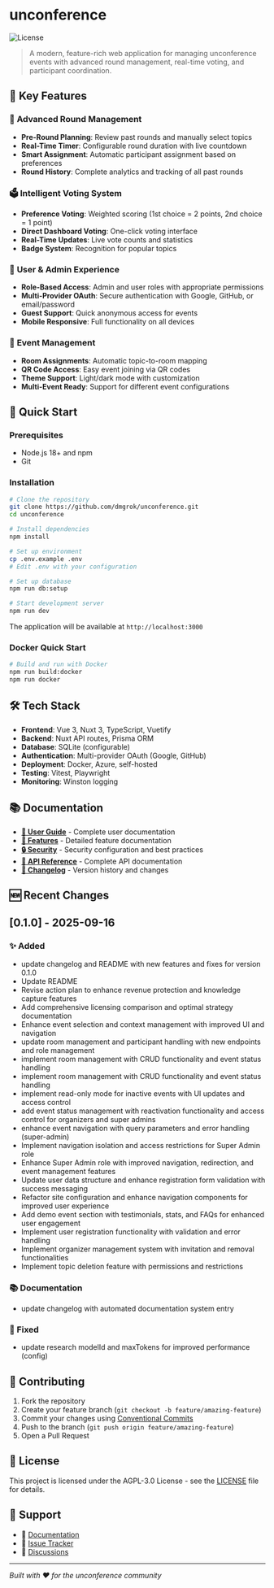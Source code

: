 # unconference

![License](https://img.shields.io/badge/license-AGPL-3.0-green.svg)

> A modern, feature-rich web application for managing unconference events with advanced round management, real-time voting, and participant coordination.

## 🌟 Key Features

### 🎯 **Advanced Round Management**
- **Pre-Round Planning**: Review past rounds and manually select topics
- **Real-Time Timer**: Configurable round duration with live countdown
- **Smart Assignment**: Automatic participant assignment based on preferences
- **Round History**: Complete analytics and tracking of all past rounds

### 🗳️ **Intelligent Voting System**
- **Preference Voting**: Weighted scoring (1st choice = 2 points, 2nd choice = 1 point)
- **Direct Dashboard Voting**: One-click voting interface
- **Real-Time Updates**: Live vote counts and statistics
- **Badge System**: Recognition for popular topics

### 👥 **User & Admin Experience**
- **Role-Based Access**: Admin and user roles with appropriate permissions
- **Multi-Provider OAuth**: Secure authentication with Google, GitHub, or email/password
- **Guest Support**: Quick anonymous access for events
- **Mobile Responsive**: Full functionality on all devices

### 🏢 **Event Management**
- **Room Assignments**: Automatic topic-to-room mapping
- **QR Code Access**: Easy event joining via QR codes
- **Theme Support**: Light/dark mode with customization
- **Multi-Event Ready**: Support for different event configurations

## 🚀 Quick Start

### Prerequisites
- Node.js 18+ and npm
- Git

### Installation
```bash
# Clone the repository
git clone https://github.com/dmgrok/unconference.git
cd unconference

# Install dependencies
npm install

# Set up environment
cp .env.example .env
# Edit .env with your configuration

# Set up database
npm run db:setup

# Start development server
npm run dev
```

The application will be available at `http://localhost:3000`

### Docker Quick Start
```bash
# Build and run with Docker
npm run build:docker
npm run docker
```

## 🛠️ Tech Stack

- **Frontend**: Vue 3, Nuxt 3, TypeScript, Vuetify
- **Backend**: Nuxt API routes, Prisma ORM
- **Database**: SQLite (configurable)
- **Authentication**: Multi-provider OAuth (Google, GitHub)
- **Deployment**: Docker, Azure, self-hosted
- **Testing**: Vitest, Playwright
- **Monitoring**: Winston logging

## 📚 Documentation

- **[📖 User Guide](docs/guides/README.md)** - Complete user documentation
- **[🎯 Features](docs/features/README.md)** - Detailed feature documentation
- **[🔒 Security](docs/security/README.md)** - Security configuration and best practices
- **[📡 API Reference](docs/api-documentation.md)** - Complete API documentation
- **[📝 Changelog](docs/CHANGELOG.md)** - Version history and changes

## 🆕 Recent Changes

## [0.1.0] - 2025-09-16

### ✨ Added
- update changelog and README with new features and fixes for version 0.1.0
- Update README
- Revise action plan to enhance revenue protection and knowledge capture features
- Add comprehensive licensing comparison and optimal strategy documentation
- Enhance event selection and context management with improved UI and navigation
- update room management and participant handling with new endpoints and role management
- implement room management with CRUD functionality and event status handling
- implement room management with CRUD functionality and event status handling
- implement read-only mode for inactive events with UI updates and access control
- add event status management with reactivation functionality and access control for organizers and super admins
- enhance event navigation with query parameters and error handling (super-admin)
- Implement navigation isolation and access restrictions for Super Admin role
- Enhance Super Admin role with improved navigation, redirection, and event management features
- Update user data structure and enhance registration form validation with success messaging
- Refactor site configuration and enhance navigation components for improved user experience
- Add demo event section with testimonials, stats, and FAQs for enhanced user engagement
- Implement user registration functionality with validation and error handling
- Implement organizer management system with invitation and removal functionalities
- Implement topic deletion feature with permissions and restrictions

### 📚 Documentation
- update changelog with automated documentation system entry

### 🐛 Fixed
- update research modelId and maxTokens for improved performance (config)



## 🤝 Contributing

1. Fork the repository
2. Create your feature branch (`git checkout -b feature/amazing-feature`)
3. Commit your changes using [Conventional Commits](https://conventionalcommits.org/)
4. Push to the branch (`git push origin feature/amazing-feature`)
5. Open a Pull Request

## 📄 License

This project is licensed under the AGPL-3.0 License - see the [LICENSE](LICENSE) file for details.

## 💫 Support

- 📖 [Documentation](docs/)
- 🐛 [Issue Tracker](https://github.com/dmgrok/unconference/issues)
- 💬 [Discussions](https://github.com/dmgrok/unconference/discussions)

---

*Built with ❤️ for the unconference community*
